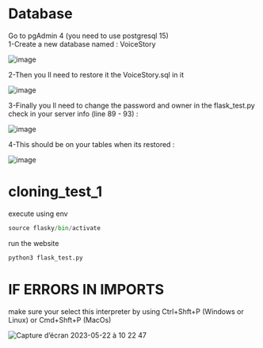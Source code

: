 # Database
Go to pgAdmin 4 (you need to use postgresql 15) <br>
1-Create a new database named : VoiceStory


![image](https://github.com/mamoune123/cloning_test_1/assets/128436550/6d570fe8-788e-4e31-9097-4b82af1409ab)

2-Then you ll need to restore it the VoiceStory.sql in it 

![image](https://github.com/mamoune123/cloning_test_1/assets/128436550/0ff2cdf5-b6e3-405f-b8ce-9cb7743aecab)
 

3-Finally you ll need to change the password and owner  in the flask_test.py check in your server info (line 89 - 93) : 


![image](https://github.com/mamoune123/cloning_test_1/assets/128436550/841457cf-12a6-42e5-a41b-144d2d1e7fab)

4-This should be on your tables when its restored : 

![image](https://github.com/mamoune123/cloning_test_1/assets/128436550/dd13aaa5-7196-448e-96c2-89a27e71eb83)





# cloning_test_1
execute using env
```python 
source flasky/bin/activate
```
run the website
```python
python3 flask_test.py
```
# IF ERRORS IN IMPORTS
make sure your select this interpreter by using Ctrl+Shft+P (Windows or Linux) or Cmd+Shft+P (MacOs)

![Capture d’écran 2023-05-22 à 10 22 47](https://github.com/mamoune123/cloning_test_1/assets/128436550/05c80042-8779-406b-800b-3b45f11d625a)
